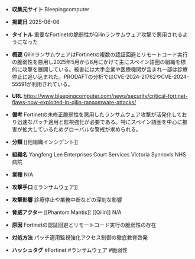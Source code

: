 - **収集元サイト**
Bleepingcomputer

- **掲載日**
2025-06-06

- **タイトル**
重要なFortinetの脆弱性がQilinランサムウェア攻撃で悪用されるようになった

- **概要**
QilinランサムウェアはFortinetの複数の認証回避とリモートコード実行の脆弱性を悪用し2025年5月から6月にかけて主にスペイン語圏の組織を標的に攻撃を展開している。被害には大手企業や医療機関が含まれ一部は診療停止に追い込まれた。PRODAFTの分析ではCVE-2024-21762やCVE-2024-55591が利用されている。

- **URL**
https://www.bleepingcomputer.com/news/security/critical-fortinet-flaws-now-exploited-in-qilin-ransomware-attacks/

- **備考**
Fortinetの未修正脆弱性を悪用したランサムウェア攻撃が活発化しており迅速なパッチ適用と監視強化が必要である。特にスペイン語圏を中心に被害が拡大しているためグローバルな警戒が求められる。

- **分類**
[[他組織インシデント]]

- **組織名**
Yangfeng Lee Enterprises Court Services Victoria Synnovis NHS病院

- **業種**
N/A

- **攻撃手口**
[[ランサムウェア]]

- **攻撃影響**
診療停止や業務中断などの深刻な影響

- **脅威アクター**
[[Phantom Mantis]] [[Qilin]] N/A

- **原因**
Fortinetの認証回避とリモートコード実行の脆弱性の存在

- **対処方法**
パッチ適用監視強化アクセス制御の徹底教育啓発

- **ハッシュタグ**
#Fortinet #ランサムウェア #脆弱性
